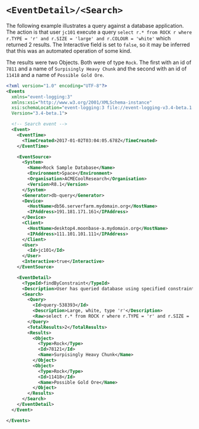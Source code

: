 # `<EventDetail>/<Search>`

The following example illustrates a query against a database application.
The action is that user `jc101` execute a query `select r.* from ROCK r where r.TYPE = 'r' and r.SIZE = 'large' and r.COLOUR = 'white'` which returned 2 results.
The Interactive field is set to `false`, so it may be inferred that this was an automated operation of some kind.

The results were two Objects. Both were of type `Rock`.
The first with an id of `7811` and a name of `Surpisingly Heavy Chunk` and the second with an id of `11418` and a name of `Possible Gold Ore`.

``` xml
<?xml version="1.0" encoding="UTF-8"?>
<Events 
  xmlns="event-logging:3"
  xmlns:xsi="http://www.w3.org/2001/XMLSchema-instance"
  xsi:schemaLocation="event-logging:3 file://event-logging-v3.4-beta.1.xsd"
  Version="3.4-beta.1">

  <!-- Search event -->
  <Event>
    <EventTime>
      <TimeCreated>2017-01-02T03:04:05.678Z</TimeCreated>
    </EventTime>

    <EventSource>
      <System>
        <Name>Rock Sample Database</Name>
        <Environment>Space</Environment>
        <Organisation>ACMECoolResearch</Organisation>
        <Version>R8.1</Version>
      </System>
      <Generator>db-query</Generator>
      <Device>
        <HostName>db56.serverfarm.mydomain.org</HostName>
        <IPAddress>191.181.171.161</IPAddress>
      </Device>
      <Client>
        <HostName>desktop4.moonbase-a.mydomain.org</HostName>
        <IPAddress>111.101.101.111</IPAddress>
      </Client>
      <User>
        <Id>jc101</Id>
      </User>
      <Interactive>true</Interactive>
    </EventSource>

    <EventDetail>
      <TypeId>findByConstraint</TypeId>
      <Description>User has queried database using specified constraints</Description>
      <Search>
        <Query>
          <Id>query-538393</Id>
          <Description>Large, white, type 'r'</Description>
          <Raw>select r.* from ROCK r where r.TYPE = 'r' and r.SIZE = 'large' and r.COLOUR = 'white'</Raw>
        </Query>
        <TotalResults>2</TotalResults>
        <Results>
          <Object>
            <Type>Rock</Type>
            <Id>78121</Id>
            <Name>Surpisingly Heavy Chunk</Name>
          </Object>
          <Object>
            <Type>Rock</Type>
            <Id>11418</Id>
            <Name>Possible Gold Ore</Name>
          </Object>
        </Results>
      </Search>
    </EventDetail>
  </Event>

</Events>
```
